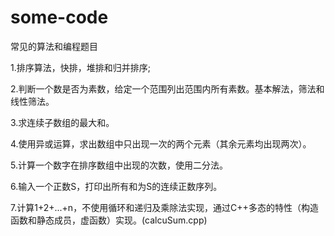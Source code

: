 # some-code
常见的算法和编程题目

1.排序算法，快排，堆排和归并排序;

2.判断一个数是否为素数，给定一个范围列出范围内所有素数。基本解法，筛法和线性筛法。

3.求连续子数组的最大和。

4.使用异或运算，求出数组中只出现一次的两个元素（其余元素均出现两次）。

5.计算一个数字在排序数组中出现的次数，使用二分法。

6.输入一个正数S，打印出所有和为S的连续正数序列。

7.计算1+2+...+n，不使用循环和递归及乘除法实现，通过C++多态的特性（构造函数和静态成员，虚函数）实现。(calcuSum.cpp)
